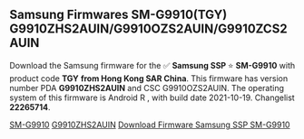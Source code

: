 <h2>Samsung Firmwares SM-G9910(TGY) G9910ZHS2AUIN/G9910OZS2AUIN/G9910ZCS2AUIN</h2>
Download the Samsung firmware for the ✅ <strong>Samsung SSP </strong> ⭐ <strong>SM-G9910</strong> with product code <strong>TGY</strong> <strong> from Hong Kong SAR China</strong>. This firmware has version number PDA <strong>G9910ZHS2AUIN</strong> and CSC G9910OZS2AUIN. The operating system of this firmware is Android R , with build date 2021-10-19. Changelist <strong>22265714</strong>.


[SM-G9910](https://samfirm.shop/samsung/model/SM-G9910)
[G9910ZHS2AUIN](https://samfirm.shop/samsung/pda/G9910ZHS2AUIN)
[Download Firmware Samsung SSP SM-G9910](https://samfirm.shop/samsung/firmware/466310)
